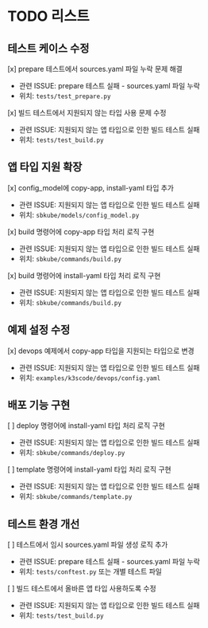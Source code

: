 # TODO 리스트

## 테스트 케이스 수정

[x] prepare 테스트에서 sources.yaml 파일 누락 문제 해결  
- 관련 ISSUE: prepare 테스트 실패 - sources.yaml 파일 누락  
- 위치: `tests/test_prepare.py`

[x] 빌드 테스트에서 지원되지 않는 타입 사용 문제 수정  
- 관련 ISSUE: 지원되지 않는 앱 타입으로 인한 빌드 테스트 실패  
- 위치: `tests/test_build.py`

## 앱 타입 지원 확장

[x] config_model에 copy-app, install-yaml 타입 추가  
- 관련 ISSUE: 지원되지 않는 앱 타입으로 인한 빌드 테스트 실패  
- 위치: `sbkube/models/config_model.py`

[x] build 명령어에 copy-app 타입 처리 로직 구현  
- 관련 ISSUE: 지원되지 않는 앱 타입으로 인한 빌드 테스트 실패  
- 위치: `sbkube/commands/build.py`

[x] build 명령어에 install-yaml 타입 처리 로직 구현  
- 관련 ISSUE: 지원되지 않는 앱 타입으로 인한 빌드 테스트 실패  
- 위치: `sbkube/commands/build.py`

## 예제 설정 수정

[x] devops 예제에서 copy-app 타입을 지원되는 타입으로 변경  
- 관련 ISSUE: 지원되지 않는 앱 타입으로 인한 빌드 테스트 실패  
- 위치: `examples/k3scode/devops/config.yaml`

## 배포 기능 구현

[ ] deploy 명령어에 install-yaml 타입 처리 로직 구현  
- 관련 ISSUE: 지원되지 않는 앱 타입으로 인한 빌드 테스트 실패  
- 위치: `sbkube/commands/deploy.py`

[ ] template 명령어에 install-yaml 타입 처리 로직 구현  
- 관련 ISSUE: 지원되지 않는 앱 타입으로 인한 빌드 테스트 실패  
- 위치: `sbkube/commands/template.py`

## 테스트 환경 개선

[ ] 테스트에서 임시 sources.yaml 파일 생성 로직 추가  
- 관련 ISSUE: prepare 테스트 실패 - sources.yaml 파일 누락  
- 위치: `tests/conftest.py` 또는 개별 테스트 파일

[ ] 빌드 테스트에서 올바른 앱 타입 사용하도록 수정  
- 관련 ISSUE: 지원되지 않는 앱 타입으로 인한 빌드 테스트 실패  
- 위치: `tests/test_build.py`